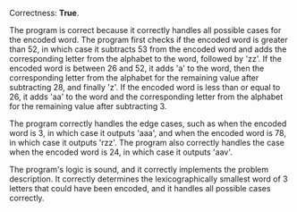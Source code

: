 Correctness: **True**.

The program is correct because it correctly handles all possible cases for the encoded word. The program first checks if the encoded word is greater than 52, in which case it subtracts 53 from the encoded word and adds the corresponding letter from the alphabet to the word, followed by 'zz'. If the encoded word is between 26 and 52, it adds 'a' to the word, then the corresponding letter from the alphabet for the remaining value after subtracting 28, and finally 'z'. If the encoded word is less than or equal to 26, it adds 'aa' to the word and the corresponding letter from the alphabet for the remaining value after subtracting 3.

The program correctly handles the edge cases, such as when the encoded word is 3, in which case it outputs 'aaa', and when the encoded word is 78, in which case it outputs 'rzz'. The program also correctly handles the case when the encoded word is 24, in which case it outputs 'aav'.

The program's logic is sound, and it correctly implements the problem description. It correctly determines the lexicographically smallest word of 3 letters that could have been encoded, and it handles all possible cases correctly.